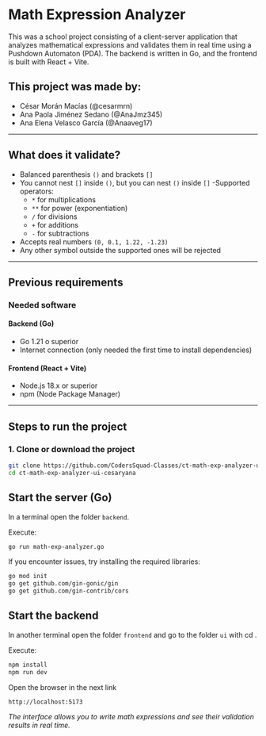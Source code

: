 # Math Expression Analyzer

This was a school project consisting of a client-server application that analyzes mathematical expressions and validates them in real time using a Pushdown Automaton (PDA). The backend is written in Go, and the frontend is built with React + Vite.

## This project was made by:
- César Morán Macías (@cesarmrn)
- Ana Paola Jiménez Sedano (@AnaJmz345)
- Ana Elena Velasco García (@Anaaveg17)

---
## What does it validate?
- Balanced parenthesis `()` and brackets `[]`
- You cannot nest `[]` inside `()`, but you can nest `()` inside `[]`
-Supported operators:
  - `*` for multiplications
  - `**` for power (exponentiation) 
  - `/` for divisions
  - `+` for additions
  - `-` for subtractions
- Accepts real numbers `(0, 0.1, 1.22, -1.23)`
- Any other symbol outside the supported ones will be rejected
---
## Previous requirements

### Needed software

#### Backend (Go)
- Go 1.21 o superior
- Internet connection (only needed the first time to install dependencies)

#### Frontend (React + Vite)
- Node.js 18.x or superior
- npm (Node Package Manager)

---

## Steps to run the project

### 1. Clone or download the project

```bash
git clone https://github.com/CodersSquad-Classes/ct-math-exp-analyzer-ui-cesaryana
cd ct-math-exp-analyzer-ui-cesaryana
```

## Start the server (Go)

In a terminal open the folder `backend`.

Execute:

```bash
go run math-exp-analyzer.go
```
If you encounter issues, try installing the required libraries:

```bash
go mod init
go get github.com/gin-gonic/gin
go get github.com/gin-contrib/cors
```

## Start the backend

In another terminal open the folder `frontend` and go to the folder `ui` with cd .

Execute:

```bash
npm install
npm run dev
```
Open the browser in the next link
```bash
http://localhost:5173
```

*The interface allows you to write math expressions and see their validation results in real time.*


